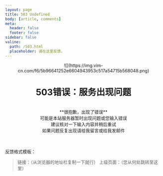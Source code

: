 ```yaml
---
layout: page
title: 503 Undefined
body: [article, comments]
meta:
  header: false
  footer: false
sidebar: false
valine:
  path: /503.html
  placeholder: 请在这里反馈。
---
```


<center>![](https://img.vim-cn.com/f6/5b96641252e6604943953c517a54715b568048.png)</center>

# <center>**503错误：服务出现问题**</center>

<br>

<center>**很抱歉，出现了错误**</center>
<center>可能是本站服务器暂时出现问题或您输入错误</center>
<center>建议核对一下输入内容并稍后重试</center>
<center>如果问题反复出现请给我留言或给我发邮件</center>

<br>
<br>

反馈格式模板：
> 链接：（从浏览器的地址栏复制一下就行）
上级页面：（您从何处跳转至这里）